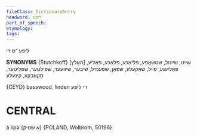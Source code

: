 ```yaml
---
fileClass: DictionaryEntry
headword: ליפּע
part_of_speech: 
etymology: 
tags: 
---
```

ליפּע
־ס
די

𝐒𝐘𝐍𝐎𝐍𝐘𝐌𝐒 {Stutchkoff}
[האָלץ] שײַט, שײַטל, שטשאַפּע, פּליאַכע, פּלאַכע, פּאַליע, פּאַליענע, פּײַל, שאַקעלע, שפּאָן, שפּענדל, שיבער, שיוועער, שפּילטער, שפּליטער, סקאַבקע, קינעלע 

{CEYD}
basswood, linden די לי֜פּע

CENTRAL
========

a lipə {אַ שטיק} {POLAND, Wolbrom, 50196}